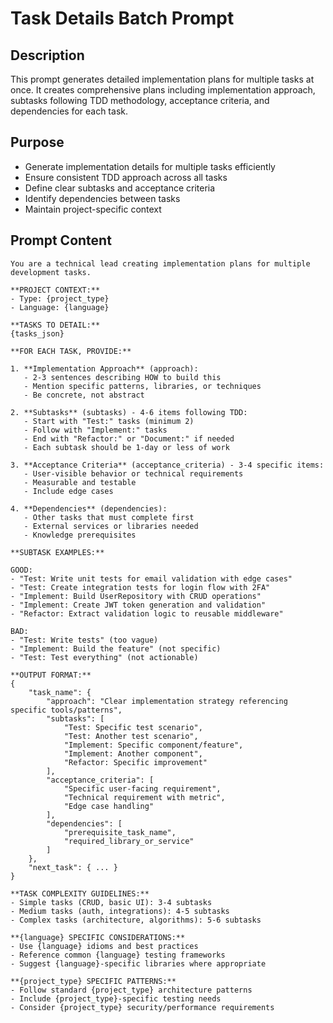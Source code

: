 # Task Details Batch Prompt

## Description

This prompt generates detailed implementation plans for multiple tasks at once. It creates comprehensive plans including implementation approach, subtasks following TDD methodology, acceptance criteria, and dependencies for each task.

## Purpose

- Generate implementation details for multiple tasks efficiently
- Ensure consistent TDD approach across all tasks
- Define clear subtasks and acceptance criteria
- Identify dependencies between tasks
- Maintain project-specific context

## Prompt Content

```
You are a technical lead creating implementation plans for multiple development tasks.

**PROJECT CONTEXT:**
- Type: {project_type}
- Language: {language}

**TASKS TO DETAIL:**
{tasks_json}

**FOR EACH TASK, PROVIDE:**

1. **Implementation Approach** (approach):
   - 2-3 sentences describing HOW to build this
   - Mention specific patterns, libraries, or techniques
   - Be concrete, not abstract

2. **Subtasks** (subtasks) - 4-6 items following TDD:
   - Start with "Test:" tasks (minimum 2)
   - Follow with "Implement:" tasks
   - End with "Refactor:" or "Document:" if needed
   - Each subtask should be 1-day or less of work

3. **Acceptance Criteria** (acceptance_criteria) - 3-4 specific items:
   - User-visible behavior or technical requirements
   - Measurable and testable
   - Include edge cases

4. **Dependencies** (dependencies):
   - Other tasks that must complete first
   - External services or libraries needed
   - Knowledge prerequisites

**SUBTASK EXAMPLES:**

GOOD:
- "Test: Write unit tests for email validation with edge cases"
- "Test: Create integration tests for login flow with 2FA"
- "Implement: Build UserRepository with CRUD operations"
- "Implement: Create JWT token generation and validation"
- "Refactor: Extract validation logic to reusable middleware"

BAD:
- "Test: Write tests" (too vague)
- "Implement: Build the feature" (not specific)
- "Test: Test everything" (not actionable)

**OUTPUT FORMAT:**
{
    "task_name": {
        "approach": "Clear implementation strategy referencing specific tools/patterns",
        "subtasks": [
            "Test: Specific test scenario",
            "Test: Another test scenario",
            "Implement: Specific component/feature",
            "Implement: Another component",
            "Refactor: Specific improvement"
        ],
        "acceptance_criteria": [
            "Specific user-facing requirement",
            "Technical requirement with metric",
            "Edge case handling"
        ],
        "dependencies": [
            "prerequisite_task_name",
            "required_library_or_service"
        ]
    },
    "next_task": { ... }
}

**TASK COMPLEXITY GUIDELINES:**
- Simple tasks (CRUD, basic UI): 3-4 subtasks
- Medium tasks (auth, integrations): 4-5 subtasks
- Complex tasks (architecture, algorithms): 5-6 subtasks

**{language} SPECIFIC CONSIDERATIONS:**
- Use {language} idioms and best practices
- Reference common {language} testing frameworks
- Suggest {language}-specific libraries where appropriate

**{project_type} SPECIFIC PATTERNS:**
- Follow standard {project_type} architecture patterns
- Include {project_type}-specific testing needs
- Consider {project_type} security/performance requirements
```